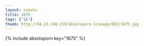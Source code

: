 ```yaml
--- 
layout: sieutv
title: 1675
tags: ["1k"]
thumb: http://94.23.248.219/absoluporn-1/image/002/1675.jpg
---
```

{% include absoluporn key="1675" %} 
